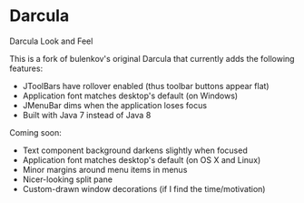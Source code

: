 Darcula
=======

Darcula Look and Feel

This is a fork of bulenkov's original Darcula that currently adds the following features:

* JToolBars have rollover enabled (thus toolbar buttons appear flat)
* Application font matches desktop's default (on Windows)
* JMenuBar dims when the application loses focus
* Built with Java 7 instead of Java 8

Coming soon:

* Text component background darkens slightly when focused
* Application font matches desktop's default (on OS X and Linux)
* Minor margins around menu items in menus
* Nicer-looking split pane
* Custom-drawn window decorations (if I find the time/motivation)
